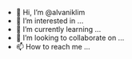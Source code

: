 - 👋 Hi, I’m @alvaniklim
- 👀 I’m interested in ...
- 🌱 I’m currently learning ...
- 💞️ I’m looking to collaborate on ...
- 📫 How to reach me ...

<!---
alvaniklim/alvaniklim is a ✨ special ✨ repository because its `README.md` (this file) appears on your GitHub profile.
You can click the Preview link to take a look at your changes.
--->
